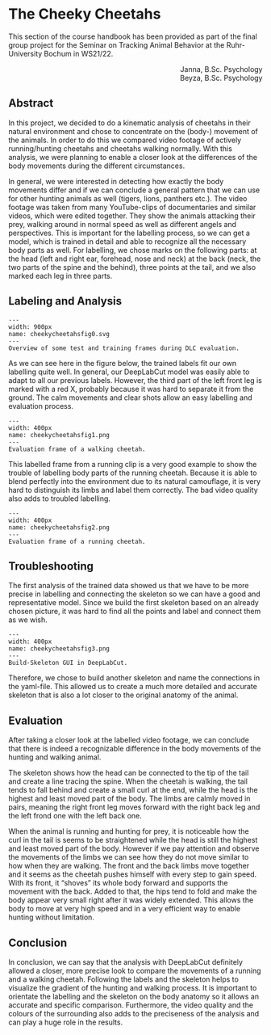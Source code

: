 # The Cheeky Cheetahs

This section of the course handbook has been provided as part of the final group project for the Seminar on Tracking Animal Behavior at the Ruhr-University Bochum in WS21/22.
<div style="text-align: right"> Janna, B.Sc. Psychology</div>
<div style="text-align: right"> Beyza, B.Sc. Psychology</div>

## Abstract

In this project, we decided to do a kinematic analysis of cheetahs in their natural environment and chose to concentrate on the (body-) movement of the animals. In order to do this we compared video footage of actively running/hunting cheetahs and cheetahs walking normally. With this analysis, we were planning to enable a closer look at the differences of the body movements during the different circumstances.

In general, we were interested in detecting how exactly the body movements differ and if we can conclude a general pattern that we can use for other hunting animals as well (tigers, lions, panthers etc.).
The video footage was taken from many YouTube-clips of documentaries and similar videos, which were edited together. They show the animals attacking their prey, walking around in normal speed as well as different angels and perspectives. This is important for the labelling process, so we can get a model, which is trained in detail and able to recognize all the necessary body parts as well.
For labelling, we chose marks on the following parts: at the head (left and right ear, forehead, nose and neck) at the back (neck, the two parts of the spine and the behind), three points at the tail, and we also marked each leg in three parts.

## Labeling and Analysis

```{figure} content/cheekycheetahsfig0.svg
---
width: 900px
name: cheekycheetahsfig0.svg
---
Overview of some test and training frames during DLC evaluation.
```

As we can see here in the figure below, the trained labels fit our own labelling quite well. In general, our DeepLabCut model was easily able to adapt to all our previous labels. However, the third part of the left front leg is marked with a red X, probably because it was hard to separate it from the ground. The calm movements and clear shots allow an easy labelling and evaluation process.

```{figure} content/cheekycheetahsfig1.png
---
width: 400px
name: cheekycheetahsfig1.png
---
Evaluation frame of a walking cheetah.
```

This labelled frame from a running clip is a very good example to show the trouble of labelling body parts of the running cheetah. Because it is able to blend perfectly into the environment due to its natural camouflage, it is very hard to distinguish its limbs and label them correctly. The bad video quality also adds to troubled labelling.

```{figure} content/cheekycheetahsfig2.png
---
width: 400px
name: cheekycheetahsfig2.png
---
Evaluation frame of a running cheetah.
```



## Troubleshooting

The first analysis of the trained data showed us that we have to be more precise in labelling and connecting the skeleton so we can have a good and representative model. Since we build the first skeleton based on an already chosen picture, it was hard to find all the points and label and connect them as we wish.

```{figure} content/cheekycheetahsfig3.png
---
width: 400px
name: cheekycheetahsfig3.png
---
Build-Skeleton GUI in DeepLabCut.
```

Therefore, we chose to build another skeleton and name the connections in the yaml-file. This allowed us to create a much more detailed and accurate skeleton that is also a lot closer to the original anatomy of  the animal.

## Evaluation

After taking a closer look at the labelled video footage, we can conclude that there is indeed a recognizable difference in the body movements of the hunting and walking animal.

The skeleton shows how the head can be connected to the tip of the tail and create a line tracing the spine. When the cheetah is walking, the tail tends to fall behind and create a small curl at the end, while the head is the highest and least moved part of the body. The limbs are calmly moved in pairs, meaning the right front leg moves forward with the right back leg and the left frond one with the left back one.

When the animal is running and hunting for prey, it is noticeable how the curl in the tail is seems to be straightened while the head is still the highest and least moved part of the body. However if we pay attention and observe the movements of the limbs we can see how they do not move similar to how when they are walking. The front and the back limbs move together and it seems as the cheetah pushes himself with every step to gain speed. With its front, it “shoves” its whole body forward and supports the movement with the back. Added to that, the hips tend to fold and make the body appear very small right after it was widely extended. This allows the body to move at very high speed and in a very efficient way to enable hunting without limitation.

## Conclusion

In conclusion, we can say that the analysis with DeepLabCut definitely allowed a closer, more precise look to compare the movements of a running and a walking cheetah. Following the labels and the skeleton helps to visualize the gradient of the hunting and walking process. It is important to orientate the labelling and the skeleton on the body anatomy so it allows an accurate and specific comparison. Furthermore, the video quality and the colours of the surrounding also adds to the preciseness of the analysis and can play a huge role in the results.

